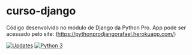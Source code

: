 # curso-django
Código desenvolvido no módulo de Django da Python Pro.
App pode ser acessado pelo site: (https://pythonprodjangorafael.herokuapp.com/)

[![Updates](https://pyup.io/repos/github/rafarios20/curso-django/shield.svg)](https://pyup.io/repos/github/rafarios20/curso-django/)
[![Python 3](https://pyup.io/repos/github/rafarios20/curso-django/python-3-shield.svg)](https://pyup.io/repos/github/rafarios20/curso-django/)

